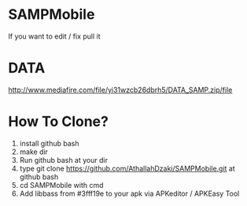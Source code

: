 # SAMPMobile
If you want to edit / fix pull it
# DATA
http://www.mediafire.com/file/yi31wzcb26dbrh5/DATA_SAMP.zip/file

# How To Clone?
1. install github bash
2. make dir
3. Run github bash at your dir
4. type git clone https://github.com/AthallahDzaki/SAMPMobile.git at github bash
5. cd SAMPMobile with cmd
6. Add libbass from #3fff19e to your apk via APKeditor / APKEasy Tool
